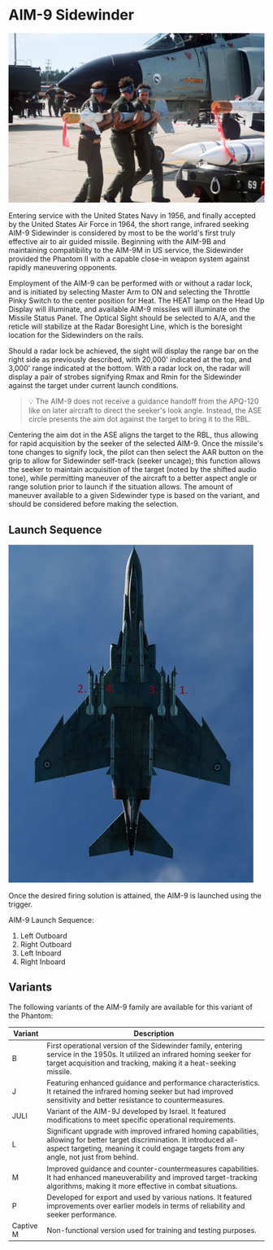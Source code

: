 # AIM-9 Sidewinder

![aim9](../../img/aim9.jpg)

Entering service with the United States Navy in 1956, and finally accepted by
the United States Air Force in 1964, the short range, infrared seeking AIM-9
Sidewinder is considered by most to be the world's first truly effective air to
air guided missile. Beginning with the AIM-9B and maintaining compatibility to
the AIM-9M in US service, the Sidewinder provided the Phantom II with a capable
close-in weapon system against rapidly maneuvering opponents.

Employment of the AIM-9 can be performed with or without a radar lock, and is
initiated by selecting Master Arm to ON and selecting the Throttle Pinky Switch
to the center position for Heat. The HEAT lamp on the Head Up Display will
illuminate, and available AIM-9 missiles will illuminate on the Missile Status
Panel. The Optical Sight should be selected to A/A, and the reticle will
stabilize at the Radar Boresight Line, which is the boresight location for the
Sidewinders on the rails.

Should a radar lock be achieved, the sight will display the range bar on the
right side as previously described, with 20,000' indicated at the top, and
3,000' range indicated at the bottom. With a radar lock on, the radar will
display a pair of strobes signifying Rmax and Rmin for the Sidewinder against
the target under current launch conditions.

>💡 The AIM-9 does not receive a guidance handoff from
> the APQ-120 like on later aircraft to direct the seeker's look angle. Instead,
> the ASE circle presents the aim dot against the target to bring it to the RBL.

Centering the aim dot in the ASE aligns the target to the RBL, thus allowing for
rapid acquisition by the seeker of the selected AIM-9. Once the missile's tone
changes to signify lock, the pilot can then select the AAR button on the grip to
allow for Sidewinder self-track (seeker uncage); this function allows the seeker
to maintain acquisition of the target (noted by the shifted audio tone), while
permitting maneuver of the aircraft to a better aspect angle or range solution
prior to launch if the situation allows. The amount of maneuver available to a
given Sidewinder type is based on the variant, and should be considered before
making the selection.

## Launch Sequence

![ext_weapons_launch_sequence_ir](../../img/ext_launch_seq_ir.jpg)

Once the desired firing solution is attained, the AIM-9 is launched using the
trigger.

AIM-9 Launch Sequence:

1. Left Outboard
2. Right Outboard
3. Left Inboard
4. Right Inboard

## Variants

The following variants of the AIM-9 family are available for this variant of the
Phantom:

| Variant   | Description                                                                                                                                                                                                          |
| --------- | -------------------------------------------------------------------------------------------------------------------------------------------------------------------------------------------------------------------- |
| B         | First operational version of the Sidewinder family, entering service in the 1950s. It utilized an infrared homing seeker for target acquisition and tracking, making it a heat-seeking missile.                      |
| J         | Featuring enhanced guidance and performance characteristics. It retained the infrared homing seeker but had improved sensitivity and better resistance to countermeasures.                                           |
| JULI      | Variant of the AIM-9J developed by Israel. It featured modifications to meet specific operational requirements.                                                                                                      |
| L         | Significant upgrade with improved infrared homing capabilities, allowing for better target discrimination. It introduced all-aspect targeting, meaning it could engage targets from any angle, not just from behind. |
| M         | Improved guidance and counter-countermeasures capabilities. It had enhanced maneuverability and improved target-tracking algorithms, making it more effective in combat situations.                                  |
| P         | Developed for export and used by various nations. It featured improvements over earlier models in terms of reliability and seeker performance.                                                                       |
| Captive M | Non-functional version used for training and testing purposes.                                                                                                                                                       |
